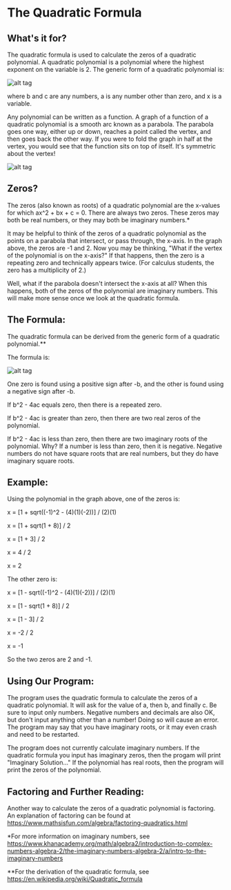 # The Quadratic Formula

## What's it for?

The quadratic formula is used to calculate the zeros of a quadratic polynomial. A quadratic polynomial is a polynomial where the highest exponent on the variable is 2. The generic form of a quadratic polynomial is:

![alt tag](https://wikimedia.org/api/rest_v1/media/math/render/svg/a846e7c036a5ed1955e2c04d84147b349d3f75c3)

where b and c are any numbers, a is any number other than zero, and x is a variable.

Any polynomial can be written as a function. A graph of a function of a quadratic polynomial is a smooth arc known as a parabola. The parabola goes one way, either up or down, reaches a point called the vertex, and then goes back the other way. If you were to fold the graph in half at the vertex, you would see that the function sits on top of itself. It's symmetric about the vertex!

![alt tag](https://upload.wikimedia.org/wikipedia/commons/thumb/f/f8/Polynomialdeg2.svg/330px-Polynomialdeg2.svg.png)

## Zeros?

The zeros (also known as roots) of a quadratic polynomial are the x-values for which ax^2 + bx + c = 0. There are always two zeros. These zeros may both be real numbers, or they may both be imaginary numbers.* 

It may be helpful to think of the zeros of a quadratic polynomial as the points on a parabola that intersect, or pass through, the x-axis. In the graph above, the zeros are -1 and 2. Now you may be thinking, "What if the vertex of the polynomial is on the x-axis?" If that happens, then the zero is a repeating zero and technically appears twice. (For calculus students, the zero has a multiplicity of 2.) 

Well, what if the parabola doesn't intersect the x-axis at all? When this happens, both of the zeros of the polynomial are imaginary numbers. This will make more sense once we look at the quadratic formula.

## The Formula:

The quadratic formula can be derived from the generic form of a quadratic polynomial.** 

The formula is:

![alt tag](https://wikimedia.org/api/rest_v1/media/math/render/svg/2a9804ca8ce019507e3199ca8fced800fb5b7d7c)

One zero is found using a positive sign after -b, and the other is found using a negative sign after -b. 

If b^2 - 4ac equals zero, then there is a repeated zero. 

If b^2 - 4ac is greater than zero, then there are two real zeros of the polynomial. 

If b^2 - 4ac is less than zero, then there are two imaginary roots of the polynomial. Why? If a number is less than zero, then it is negative. Negative numbers do not have square roots that are real numbers, but they do have imaginary square roots.

## Example:

Using the polynomial in the graph above, one of the zeros is:

x = [1 + sqrt((-1)^2 - (4)(1)(-2))] / (2)(1)

x = [1 + sqrt(1 + 8)] / 2

x = [1 + 3] / 2

x = 4 / 2 

x = 2

The other zero is:

x = [1 - sqrt((-1)^2 - (4)(1)(-2))] / (2)(1)

x = [1 - sqrt(1 + 8)] / 2

x = [1 - 3] / 2

x = -2 / 2 

x = -1

So the two zeros are 2 and -1.

## Using Our Program:

The program uses the quadratic formula to calculate the zeros of a quadratic polynomial. It will ask for the value of a, then b, and finally c. Be sure to input only numbers. Negative numbers and decimals are also OK, but don't input anything other than a number! Doing so will cause an error. The program may say that you have imaginary roots, or it may even crash and need to be restarted.

The program does not currently calculate imaginary numbers. If the quadratic formula you input has imaginary zeros, then the progam will print "Imaginary Solution..." If the polynomial has real roots, then the program will print the zeros of the polynomial.

## Factoring and Further Reading:

Another way to calculate the zeros of a quadratic polynomial is factoring. An explanation of factoring can be found at https://www.mathsisfun.com/algebra/factoring-quadratics.html

*For more information on imaginary numbers, see  https://www.khanacademy.org/math/algebra2/introduction-to-complex-numbers-algebra-2/the-imaginary-numbers-algebra-2/a/intro-to-the-imaginary-numbers

**For the derivation of the quadratic formula, see https://en.wikipedia.org/wiki/Quadratic_formula